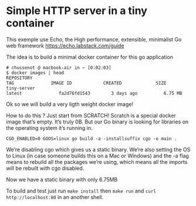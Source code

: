 Simple HTTP server in a tiny container
======================================

This exemple use Echo,
the High performance, extensible, minimalist Go web framework
https://echo.labstack.com/guide

The idea is to build a minimal docker container for this go application

```
# chussenot @ macbook-air in ~ [0:02:03]
$ docker images | head
REPOSITORY
TAG              IMAGE ID            CREATED             SIZE
tiny-server
latest              fa2d76fd1543        3 days ago          6.75 MB
```

Ok so we will build a very ligth weight docker image!

How to do this ? Just start from SCRATCH!
Scratch is a special docker image that’s empty. It’s truly 0B.
But our Go binary is looking for libraries on the operating system
it’s running in.

```
CGO_ENABLED=0 GOOS=linux go build -a -installsuffix cgo -o main .
```

We’re disabling cgo which gives us a static binary. We’re also setting the OS
to Linux (in case someone builds this on a Mac or Windows) and the -a flag
means to rebuild all the packages we’re using, which means all the imports will
be rebuilt with cgo disabled.

Now we have a static binary with only 6.75MB

To build and test just run `make install` then `make run`
and `curl http://localhost:80` in an another shell.
